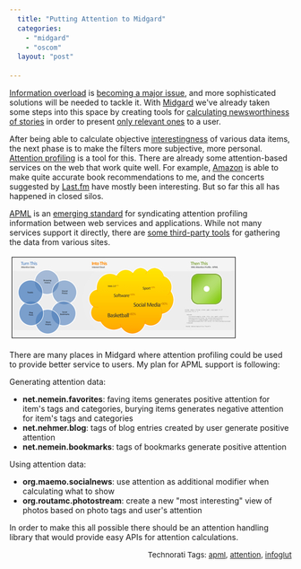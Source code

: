 ```yaml
---
  title: "Putting Attention to Midgard"
  categories: 
    - "midgard"
    - "oscom"
  layout: "post"

---
```

<a href="http://en.wikipedia.org/wiki/Information_overload">Information overload</a> is <a href="http://news.wired.com/dynamic/stories/T/TECHBIT_INFORMATION_OVERLOAD?SITE=WIRE&amp;SECTION=HOME&amp;TEMPLATE=DEFAULT&amp;CTIME=2007-12-26-10-12-23">becoming a major issue</a>, and more sophisticated solutions will be needed to tackle it. With <a href="http://www.midgard-project.org/">Midgard</a> we've already taken some steps into this space by creating tools for <a href="http://bergie.iki.fi/blog/calculating_news_item_relevance/">calculating newsworthiness of stories</a> in order to present <a href="http://bergie.iki.fi/blog/maemo_social_news_launched/">only relevant ones</a> to a user.

After being able to calculate objective <a href="http://radar.oreilly.com/archives/2006/08/flickr_and_interestingness_1.html">interestingness</a> of various data items, the next phase is to make the filters more subjective, more personal. <a href="http://www.cleverclogs.org/2007/10/basics-of-atten.html">Attention profiling</a> is a tool for this. There are already some attention-based services on the web that work quite well. For example, <a href="http://www.amazon.com/">Amazon</a> is able to make quite accurate book recommendations to me, and the concerts suggested by <a href="http://www.last.fm/user/henribergius/">Last.fm</a> have mostly been interesting. But so far this all has happened in closed silos.

<a href="http://www.apml.org/">APML</a> is an <a href="http://en.wikipedia.org/wiki/APML">emerging standard</a> for syndicating attention profiling information between web services and applications. While not many services support it directly, there are <a href="http://tastebroker.org/">some third-party tools</a> for gathering the data from various sites.

<img src="/files/apml-flow.jpg" height="143" width="398" border="1" hspace="4" vspace="4" alt="Apml-Flow" />

There are many places in Midgard where attention profiling could be used to provide better service to users. My plan for APML support is following:

Generating attention data:

<ul><li><strong>net.nemein.favorites</strong>: faving items generates positive attention for item's tags and categories, burying items generates negative attention for item's tags and categories</li><li><strong>net.nehmer.blog</strong>: tags of blog entries created by user generate positive attention</li><li><strong>net.nemein.bookmarks</strong>: tags of bookmarks generate positive attention</li></ul>Using attention data:

<ul><li><strong>org.maemo.socialnews</strong>: use attention as additional modifier when calculating what to show</li><li><strong>org.routamc.photostream</strong>: create a new &quot;most interesting&quot; view of photos based on photo tags and user's attention</li></ul>In order to make this all possible there should be an attention handling library that would provide easy APIs for attention calculations.<span style="font-size:10pt;"></span><p style="text-align:right;"><span style="font-size:10pt;">
Technorati Tags: </span><span style="font-size:10pt;"><a href="http://www.technorati.com/tag/apml">apml</a></span><span style="font-size:10pt;">, </span><span style="font-size:10pt;"><a href="http://www.technorati.com/tag/attention">attention</a></span><span style="font-size:10pt;">, </span><span style="font-size:10pt;"><a href="http://www.technorati.com/tag/infoglut">infoglut</a></span></p>